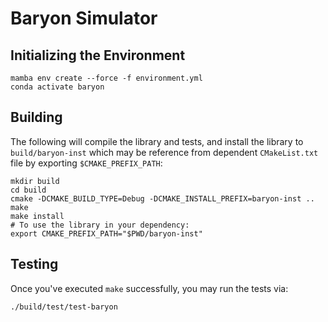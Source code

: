 # Baryon Simulator

## Initializing the Environment

```shell
mamba env create --force -f environment.yml
conda activate baryon
```

## Building

The following will compile the library and tests, and install the library to
`build/baryon-inst` which may be reference from dependent `CMakeList.txt` file
by exporting `$CMAKE_PREFIX_PATH`:

```shell
mkdir build
cd build
cmake -DCMAKE_BUILD_TYPE=Debug -DCMAKE_INSTALL_PREFIX=baryon-inst ..
make
make install
# To use the library in your dependency:
export CMAKE_PREFIX_PATH="$PWD/baryon-inst"
```

## Testing

Once you've executed `make` successfully, you may run the tests via:

```shell
./build/test/test-baryon
```
